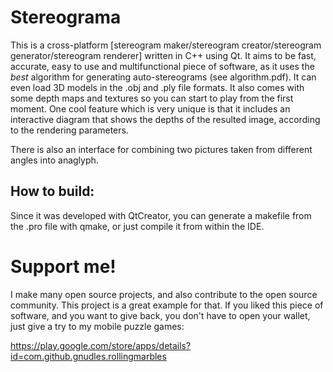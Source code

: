 # Stereograma
This is a cross-platform [stereogram maker/stereogram creator/stereogram generator/stereogram renderer] written in C++ using Qt. It aims to be fast, accurate, easy to use and multifunctional piece of software, as it uses the *best* algorithm for generating auto-stereograms (see algorithm.pdf). It can even load 3D models in the .obj and .ply file formats. It also comes with some depth maps and textures so you can start to play from the first moment. One cool feature which is very unique is that it includes an interactive diagram that shows the depths of the resulted image, according to the rendering parameters.

There is also an interface for combining two pictures taken from different angles into anaglyph.


## How to build:

Since it was developed with QtCreator, you can generate a makefile from the .pro file with qmake, or just compile it from within the IDE.

# Support me!

I make many open source projects, and also contribute to the open source community. This project is a great example for that.
If you liked this piece of software, and you want to give back, you don't have to open your wallet, just give a try to my mobile puzzle games:


https://play.google.com/store/apps/details?id=com.github.gnudles.rollingmarbles

